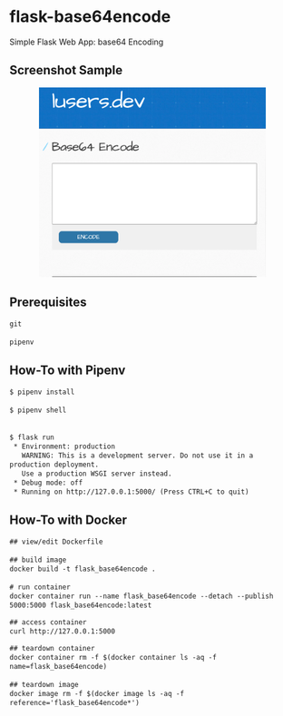 # flask-base64encode

Simple Flask Web App: base64 Encoding

## Screenshot Sample
<p align="center">
<img src="./static/demo-image.png" width="400" />


## Prerequisites
```
git

pipenv
```


## How-To with Pipenv 

```
$ pipenv install

$ pipenv shell


$ flask run                                                                
 * Environment: production
   WARNING: This is a development server. Do not use it in a production deployment.
   Use a production WSGI server instead.
 * Debug mode: off
 * Running on http://127.0.0.1:5000/ (Press CTRL+C to quit)

```

## How-To with Docker

```
## view/edit Dockerfile

## build image
docker build -t flask_base64encode .

# run container
docker container run --name flask_base64encode --detach --publish 5000:5000 flask_base64encode:latest
```

```
## access container
curl http://127.0.0.1:5000

```

```
## teardown container
docker container rm -f $(docker container ls -aq -f name=flask_base64encode) 

## teardown image
docker image rm -f $(docker image ls -aq -f reference='flask_base64encode*')

```
 


